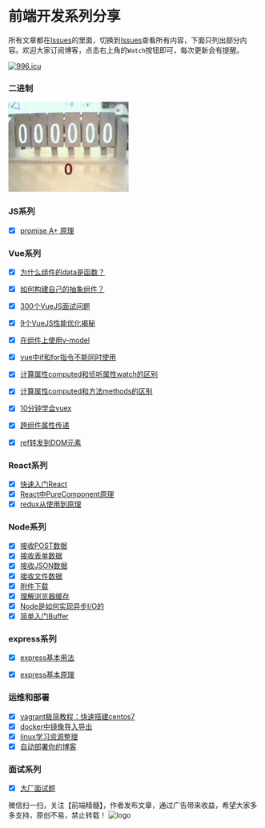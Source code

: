 # 前端开发系列分享
所有文章都在[Issues](https://github.com/wuxianqiang/blog/issues)的里面，切换到[Issues](https://github.com/wuxianqiang/blog/issues)查看所有内容，下面只列出部分内容。欢迎大家订阅博客，点击右上角的`Watch`按钮即可，每次更新会有提醒。

[![996.icu](https://img.shields.io/badge/link-996.icu-red.svg)](https://996.icu)

### 二进制
![二进制](https://github.com/wuxianqiang/blog/blob/master/twocode.gif?raw=true)

### JS系列
* [x] [promise A+ 原理](https://github.com/wuxianqiang/blog/issues/92)

### Vue系列
* [x] [为什么组件的data是函数？](https://github.com/wuxianqiang/blog/issues/120)
* [x] [如何构建自己的抽象组件？](https://github.com/wuxianqiang/blog/issues/119)
* [x] [300个VueJS面试问题](https://github.com/sudheerj/vuejs-interview-questions)
* [x] [9个VueJS性能优化揭秘](https://slides.com/akryum/vueconfus-2019#/3)
* [x] [在组件上使用v-model](https://github.com/wuxianqiang/blog/issues/127)
* [x] [vue中if和for指令不能同时使用](https://github.com/wuxianqiang/blog/issues/128)
* [x] [计算属性computed和侦听属性watch的区别](https://github.com/wuxianqiang/blog/issues/147)
* [x] [计算属性computed和方法methods的区别](https://github.com/wuxianqiang/blog/issues/146)
* [x] [10分钟学会vuex](https://github.com/wuxianqiang/blog/issues/161)
* [x] [跨组件属性传递](https://juejin.im/post/5cce7afae51d453f146bb8d5)
* [x] [ref转发到DOM元素](https://juejin.im/post/5ccee9566fb9a0321b697ca2)


### React系列
* [x] [快速入门React](https://github.com/wuxianqiang/blog/issues/159)
* [x] [React中PureComponent原理](https://github.com/wuxianqiang/blog/issues/160)
* [x] [redux从使用到原理](https://github.com/wuxianqiang/blog/issues/165)

### Node系列

* [x] [接收POST数据](https://github.com/wuxianqiang/blog/issues/122)
* [x] [接收表单数据](https://github.com/wuxianqiang/blog/issues/123)
* [x] [接收JSON数据](https://github.com/wuxianqiang/blog/issues/124)
* [x] [接收文件数据](https://github.com/wuxianqiang/blog/issues/125)
* [x] [附件下载](https://github.com/wuxianqiang/blog/issues/169)
* [x] [理解浏览器缓存](https://github.com/wuxianqiang/blog/issues/121)
* [x] [Node是如何实现异步I/O的](https://github.com/wuxianqiang/blog/issues/156)
* [x] [简单入门Buffer](https://github.com/wuxianqiang/blog/issues/167)

### express系列
* [x] [express基本用法](https://github.com/wuxianqiang/blog/issues/171)
* [x] [express基本原理](https://github.com/wuxianqiang/blog/issues/172)


### 运维和部署
* [x] [vagrant极简教程：快速搭建centos7](https://www.cnblogs.com/wuxianqiang/p/10615201.html)
* [x] [docker中镜像导入导出](https://github.com/wuxianqiang/blog/issues/139)
* [x] [linux学习资源整理](https://github.com/jaywcjlove/linux-command#linux%E5%AD%A6%E4%B9%A0%E8%B5%84%E6%BA%90%E6%95%B4%E7%90%86)
* [x] [自动部署你的博客](https://mp.weixin.qq.com/s/3vZWMdLb9SfbXq4-54crXA)

### 面试系列
* [x] [大厂面试题](https://github.com/wuxianqiang/blog/issues/106)

微信扫一扫，关注【前端精髓】，作者发布文章，通过广告带来收益，希望大家多多支持，原创不易，禁止转载！
![logo](https://img-blog.csdnimg.cn/20190602090952566.png?x-oss-process=image/watermark,type_ZmFuZ3poZW5naGVpdGk,shadow_10,text_aHR0cHM6Ly9ibG9nLmNzZG4ubmV0L3d1X3hpYW5xaWFuZw==,size_16,color_FFFFFF,t_70)

